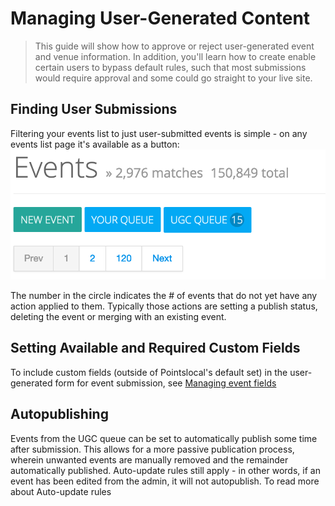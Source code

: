 # Managing User-Generated Content

> This guide will show how to approve or reject user-generated event and venue information.  In addition, you'll learn how to create enable certain users to bypass default rules, such that most submissions would require approval and some could go straight to your live site.

## Finding User Submissions
Filtering your events list to just user-submitted events is simple - on any events list page it's available as a button:
![Finding User-Submitted Events](img/events_ugc_location.png)

The number in the circle indicates the # of events that do not yet have any action applied to them.  Typically those actions are setting a publish status, deleting the event or merging with an existing event.

## Setting Available and Required Custom Fields
To include custom fields (outside of Pointslocal's default set) in the user-generated form for event submission, see [Managing event fields](events_fields.md)

## Autopublishing
Events from the UGC queue can be set to automatically publish some time after submission.  This allows for a more passive publication process, wherein unwanted events are manually removed and the remainder automatically published.  Auto-update rules still apply - in other words, if an event has been edited from the admin, it will not autopublish. To read more about Auto-update rules


[comment]: <> (Blocking Users)

[comment]: <> (## Granting Users Higher Privilege)

[comment]: <> (## Inviting Users)

[comment]: <> (## Giving Users Control of Events and Venues)